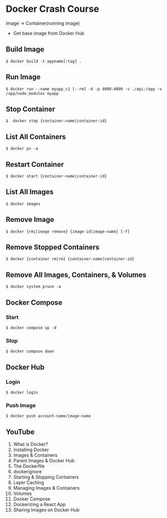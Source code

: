 # Docker Crash Course

Image -> Container(running image)

* Get base image from Docker Hub

## Build Image

`$ docker build -t appname[:tag] .`

## Run Image

`$ docker run --name myapp_c1 [--rm] -d -p 4000:4000 -v ./api:/app -v /app/node_modules myapp`

## Stop Container

`$  docker stop {container-name|container-id}`

## List All Containers

`$ docker ps -a`

## Restart Container

`$ docker start {container-name|container-id}`

## List All Images

`$ docker images`

## Remove Image

`$ docker {rmi|image remove} {image-id|image-name} [-f]`

## Remove Stopped Containers

`$ docker {container rm|rm} {container-name|container-id}`

## Remove All Images, Containers, & Volumes

`$ docker system prune -a`

## Docker Compose

### Start

`$ docker compose up -d`

### Stop

`$ docker compose down`

## Docker Hub

### Login

`$ docker login`

### Push Image

`$ docker push account-name/image-name`


## YouTube

1. What is Docker?
2. Installing Docker
3. Images & Containers
4. Parent Images & Docker Hub
5. The Dockerfile
6. dockerignore
7. Starting & Stopping Containers
8. Layer Caching
9. Managing Images & Containers
10. Volumes
11. Docker Compose
12. Dockerizing a React App
13. Sharing Images on Docker Hub
